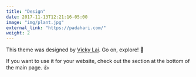 ```yaml
---
title: "Design"
date: 2017-11-13T12:21:16-05:00
image: "img/plant.jpg"
external_link: "https://padahari.com/"
weight: 2
---
```


This theme was designed by [Vicky Lai](https://vickylai.io). Go on, explore! 💪

If you want to use it for your website, check out the section at the bottom of the main page. 👍